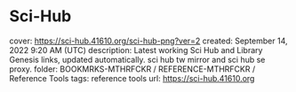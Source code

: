 # Sci-Hub

cover: https://sci-hub.41610.org/sci-hub-png?ver=2
created: September 14, 2022 9:20 AM (UTC)
description: Latest working Sci Hub and Library Genesis links, updated automatically. sci hub tw mirror and sci hub se proxy.
folder: BOOKMRKS-MTHRFCKR / REFERENCE-MTHRFCKR / Reference Tools
tags: reference tools
url: https://sci-hub.41610.org
